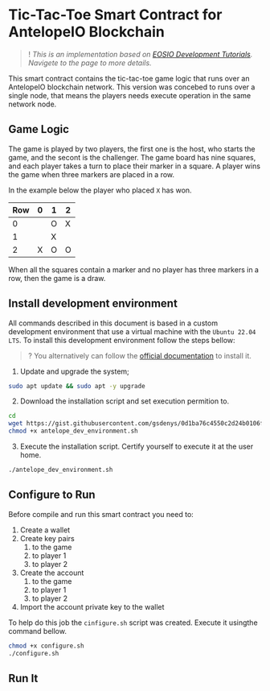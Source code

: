 # Tic-Tac-Toe Smart Contract for AntelopeIO Blockchain

>! _This is an implementation based on [EOSIO Development Tutorials](https://developers.eos.io/welcome/v2.1/tutorials/tic-tac-toe-game-smart-contract-single-node). Navigete to the page to more details._

This smart contract contains the tic-tac-toe game logic that runs over an AntelopeIO blockchain network. This version was concebed to runs over a single node, that means the players needs execute operation in the same network node.

## Game Logic

The game is played by two players, the first one is the host, who starts the game, and the secont is the challenger. The game board has nine squares, and each player takes a turn to place their marker in a square. A player wins the game when three markers are placed in a row.

In the example below the player who placed `X` has won.

| Row |  0  |  1  |  2  |
|-----|-----|-----|-----|
|  0  |     |  O  |  X  |
|  1  |     |  X  |     |
|  2  |  X  |  O  |  O  |

When all the squares contain a marker and no player has three markers in a row, then the game is a draw.

## Install development environment

All commands described in this document is based in a custom development environment that use a virtual machine with the `Ubuntu 22.04 LTS`. To install this development environment follow the steps bellow: 

>? You alternatively can follow the [official documentation](https://docs.antelope.io/docs/latest/getting-started/development-environment/prerequisites) to install it.

1. Update and upgrade the system;

```sh
sudo apt update && sudo apt -y upgrade
```

2. Download the installation script and set execution permition to.

```sh
cd
wget https://gist.githubusercontent.com/gsdenys/0d1ba76c4550c2d24b0106f5ec3fb8dd/raw/472f42955305a903918e7f3901e70f8998b2be89/antelope_dev_environment.sh
chmod +x antelope_dev_environment.sh
```

3. Execute the installation script. Certify yourself to execute it at the user home.

```sh
./antelope_dev_environment.sh
```

## Configure to Run

Before compile and run this smart contract you need to:

1. Create a wallet
2. Create key pairs
    1. to the game
    2. to player 1
    3. to player 2
3. Create the account 
    1. to the game
    2. to player 1
    3. to player 2
4. Import the account private key to the wallet

To help do this job the `cinfigure.sh` script was created. Execute it usingthe command bellow.

```sh
chmod +x configure.sh
./configure.sh
```
## Run It

